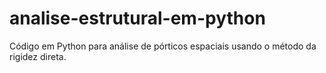 # analise-estrutural-em-python
Código em Python para análise de pórticos espaciais usando o método da rigidez direta.
